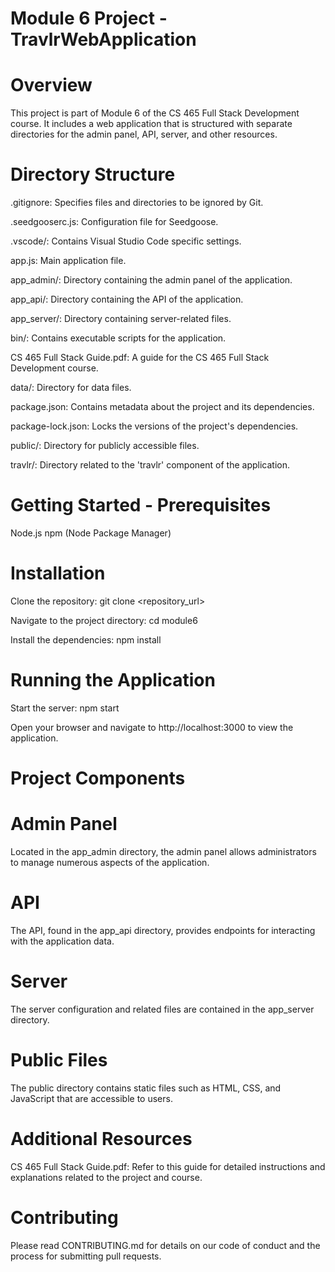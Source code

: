# Module 6 Project - TravlrWebApplication

# Overview
This project is part of Module 6 of the CS 465 Full Stack Development course.
It includes a web application that is structured with separate directories for
the admin panel, API, server, and other resources.

# Directory Structure
.gitignore: Specifies files and directories to be ignored by Git.

.seedgooserc.js: Configuration file for Seedgoose.

.vscode/: Contains Visual Studio Code specific settings.

app.js: Main application file.

app_admin/: Directory containing the admin panel of the application.

app_api/: Directory containing the API of the application.

app_server/: Directory containing server-related files.

bin/: Contains executable scripts for the application.

CS 465 Full Stack Guide.pdf: A guide for the CS 465 Full Stack Development course.

data/: Directory for data files.

package.json: Contains metadata about the project and its dependencies.

package-lock.json: Locks the versions of the project's dependencies.

public/: Directory for publicly accessible files.

travlr/: Directory related to the 'travlr' component of the application.

# Getting Started - Prerequisites
Node.js
npm (Node Package Manager)

# Installation
Clone the repository:
git clone <repository_url>

Navigate to the project directory:
cd module6

Install the dependencies:
npm install

# Running the Application
Start the server:
npm start

Open your browser and navigate to http://localhost:3000 to view the application.

# Project Components

# Admin Panel
Located in the app_admin directory, the admin panel allows administrators to
manage numerous aspects of the application.

# API
The API, found in the app_api directory, provides endpoints for interacting
with the application data.

# Server
The server configuration and related files are contained in the app_server
directory.

# Public Files
The public directory contains static files such as HTML, CSS, and JavaScript
that are accessible to users.

# Additional Resources
CS 465 Full Stack Guide.pdf:
Refer to this guide for detailed instructions and explanations related to the
project and course.

# Contributing
Please read CONTRIBUTING.md for details on our code of conduct and the process
for submitting pull requests.
